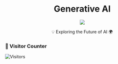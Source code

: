<h1 align="center">Generative AI</h1>
<p align="center">
    <a href="https://github.com/akinprojenet" target="_blank"><img src="https://img.shields.io/badge/-Github-000?style=flat-square&logo=Github&logoColor=white"/></a>
</p>

<p align="center">💡 Exploring the Future of AI 🌍</p>

### 👀 Visitor Counter
<p align="left">
    <img src="https://hits.sh/akinprojenet/akinprojenet.github.io.svg?style=for-the-badge&label=Visitors&color=blue&logo=github" alt="Visitors">
</p>
